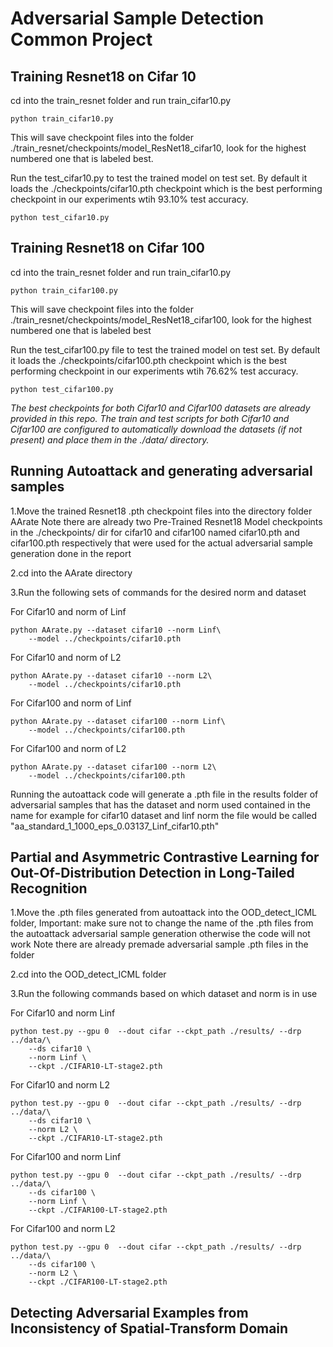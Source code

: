 # Adversarial Sample Detection Common Project

## Training Resnet18 on Cifar 10

cd into the train_resnet folder and run train_cifar10.py
```
python train_cifar10.py
```
This will save checkpoint files into the folder ./train_resnet/checkpoints/model_ResNet18_cifar10, look for the highest numbered one that is labeled best.

Run the test_cifar10.py to test the trained model on test set. By default it loads the ./checkpoints/cifar10.pth checkpoint which is the best performing checkpoint in our experiments wtih 93.10% test accuracy.
```
python test_cifar10.py
```

## Training Resnet18 on Cifar 100

cd into the train_resnet folder and run train_cifar10.py
```
python train_cifar100.py
```
This will save checkpoint files into the folder ./train_resnet/checkpoints/model_ResNet18_cifar100, look for the highest numbered one that is labeled best

Run the test_cifar100.py file to test the trained model on test set. By default it loads the ./checkpoints/cifar100.pth checkpoint which is the best performing checkpoint in our experiments wtih 76.62% test accuracy.
```
python test_cifar100.py
```
*The best checkpoints for both Cifar10 and Cifar100 datasets are already provided in this repo.*
*The train and test scripts for both Cifar10 and Cifar100 are configured to automatically download the datasets (if not present) and place them in the ./data/ directory.*

## Running Autoattack and generating adversarial samples

1.Move the trained Resnet18 .pth checkpoint files into the directory folder AArate
Note there are already two Pre-Trained Resnet18 Model checkpoints in the ./checkpoints/ dir for cifar10 and cifar100 named cifar10.pth and cifar100.pth respectively that were used for the actual adversarial sample generation done in the report

2.cd into the AArate directory

3.Run the following sets of commands for the desired norm and dataset

For Cifar10 and norm of Linf
```
python AArate.py --dataset cifar10 --norm Linf\
    --model ../checkpoints/cifar10.pth
```

For Cifar10 and norm of L2
```
python AArate.py --dataset cifar10 --norm L2\
    --model ../checkpoints/cifar10.pth
```

For Cifar100 and norm of Linf
```
python AArate.py --dataset cifar100 --norm Linf\
    --model ../checkpoints/cifar100.pth
```

For Cifar100 and norm of L2
```
python AArate.py --dataset cifar100 --norm L2\
    --model ../checkpoints/cifar100.pth
```

Running the autoattack code will generate a .pth file in the results folder of adversarial samples that has the dataset and norm used contained in the name
for example for cifar10 dataset and linf norm the file would be called "aa_standard_1_1000_eps_0.03137_Linf_cifar10.pth"

## Partial and Asymmetric Contrastive Learning for Out-Of-Distribution Detection in Long-Tailed Recognition

1.Move the .pth files generated from autoattack into the OOD_detect_ICML folder, 
Important: make sure not to change the name of the .pth files from the autoattack adversarial sample generation otherwise the code will not work
Note there are already premade adversarial sample .pth files in the folder

2.cd into the OOD_detect_ICML folder

3.Run the following commands based on which dataset and norm is in use

For Cifar10 and norm Linf
```
python test.py --gpu 0  --dout cifar --ckpt_path ./results/ --drp ../data/\
    --ds cifar10 \
    --norm Linf \
    --ckpt ./CIFAR10-LT-stage2.pth
```

For Cifar10 and norm L2
```
python test.py --gpu 0  --dout cifar --ckpt_path ./results/ --drp ../data/\
    --ds cifar10 \
    --norm L2 \
    --ckpt ./CIFAR10-LT-stage2.pth
```

For Cifar100 and norm Linf
```
python test.py --gpu 0  --dout cifar --ckpt_path ./results/ --drp ../data/\
    --ds cifar100 \
    --norm Linf \
    --ckpt ./CIFAR100-LT-stage2.pth
```

For Cifar100 and norm L2
```
python test.py --gpu 0  --dout cifar --ckpt_path ./results/ --drp ../data/\
    --ds cifar100 \
    --norm L2 \
    --ckpt ./CIFAR100-LT-stage2.pth
```

## Detecting Adversarial Examples from Inconsistency of Spatial-Transform Domain


